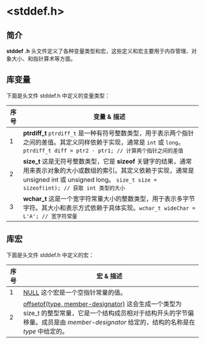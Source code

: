 # <stddef.h>

## 简介

**stddef .h** 头文件定义了各种变量类型和宏，这些定义和宏主要用于内存管理、对象大小、和指针算术等方面。

## 库变量

下面是头文件 stddef.h 中定义的变量类型：

| 序号 | 变量 & 描述                                                  |
| ---- | ------------------------------------------------------------ |
| 1    | **ptrdiff_t** `ptrdiff_t` 是一种有符号整数类型，用于表示两个指针之间的差值。其定义同样依赖于实现，通常是 `int` 或 `long`。 `ptrdiff_t diff = ptr2 - ptr1; // 计算两个指针之间的差值` |
| 2    | **size_t**  这是无符号整数类型，它是 **sizeof** 关键字的结果，通常用来表示对象的大小或数组的索引。其定义依赖于实现，通常是 unsigned int 或 unsigned long。 `size_t size = sizeof(int); // 获取 int 类型的大小` |
| 3    | **wchar_t**  这是一个宽字符常量大小的整数类型，用于表示多字节字符。其大小和表示方式依赖于具体实现。`wchar_t wideChar = L'A'; // 宽字符常量` |

## 库宏

下面是头文件 stddef.h 中定义的宏：

| 序号 | 宏 & 描述                                                    |
| ---- | ------------------------------------------------------------ |
| 1    | [NULL](https://www.runoob.com/cprogramming/c-macro-null.html) 这个宏是一个空指针常量的值。 |
| 2    | [offsetof(type, member-designator)](https://www.runoob.com/cprogramming/c-macro-offsetof.html) 这会生成一个类型为 size_t 的整型常量，它是一个结构成员相对于结构开头的字节偏移量。成员是由 *member-designator* 给定的，结构的名称是在 *type* 中给定的。 |